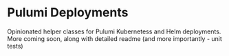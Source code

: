 # Pulumi Deployments

Opinionated helper classes for Pulumi Kubernetess and Helm deployments.
More coming soon, along with detailed readme (and more importantly - unit tests)